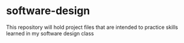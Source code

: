 # software-design
This repository will hold project files that are intended to practice skills learned in my software design class
